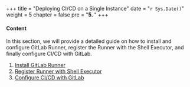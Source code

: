 +++
title = "Deploying CI/CD on a Single Instance"
date = "`r Sys.Date()`" 
weight = 5
chapter = false
pre = "<b>5. </b>"
+++

#### Content

In this section, we will provide a detailed guide on how to install and configure GitLab Runner, register the Runner with the Shell Executor, and finally configure CI/CD with GitLab.

1. [Install GitLab Runner](5.1-installgitlabrunner)
2. [Register Runner with Shell Executor](5.2-registgitlabrunner)
3. [Configure CI/CD with GitLab](5.3-cicdgitlab)
